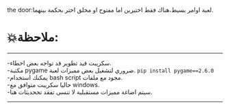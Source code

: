the door:لعبة اوامر بسيط،هناك فقط اختيرين اما مفتوح او مخلق اختر بحكمة بينهما.
<h1>💥ملاحظة:</h1>
<hr>
-سكريبت قيد تطوير قد تواجه بعض اخطاء.
<br>
-مكتبة pygame ضروري لتشغيل بعض مميزات لعبة.
<code>pip install pygame==2.6.0</code>
<br>
-يمكنك استخدام bash script مجود مع ملفات.
<br>
-حاليا سكريبت متوافق مع windows.

<br>
-سيتم اضاغة مميزات مستقبلية لا تنسى تفقد تححديثات هنا.
<br>
<hr>
